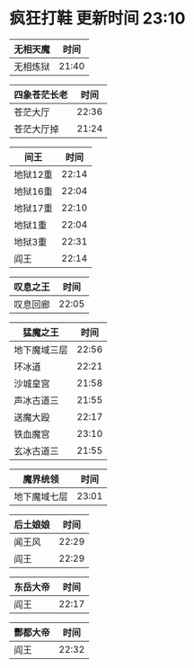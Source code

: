# 疯狂打鞋 更新时间 23:10

| 无相天魔   | 时间    |
|--------|-------|
| 无相炼狱 | 21:40 |

| 四象苍茫长老   | 时间    |
|--------|-------|
| 苍茫大厅 | 22:36 |
| 苍茫大厅掉 | 21:24 |

| 间王   | 时间    |
|--------|-------|
| 地狱12重 | 22:14 |
| 地狱16重 | 22:04 |
| 地狱17重 | 22:10 |
| 地狱1重 | 22:04 |
| 地狱3重 | 22:31 |
| 阎王 | 22:14 |

| 叹息之王   | 时间    |
|--------|-------|
| 叹息回廊 | 22:05 |

| 猛魔之王   | 时间    |
|--------|-------|
| 地下魔域三层 | 22:56 |
| 环冰道 | 22:21 |
| 沙城皇宫 | 21:58 |
| 声冰古道三 | 21:55 |
| 送魔大殴 | 22:17 |
| 铁血魔宫 | 23:10 |
| 玄冰古道三 | 21:55 |

| 魔界统领   | 时间    |
|--------|-------|
| 地下魔域七层 | 23:01 |

| 后土娘娘   | 时间    |
|--------|-------|
| 闻王风 | 22:29 |
| 阎王 | 22:29 |

| 东岳大帝   | 时间    |
|--------|-------|
| 阎王 | 22:17 |

| 酆都大帝   | 时间    |
|--------|-------|
| 阎王 | 22:32 |